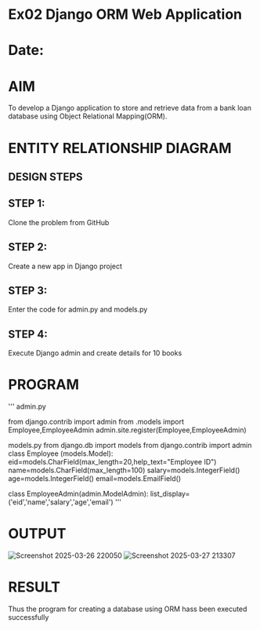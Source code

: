 # Ex02 Django ORM Web Application
# Date:
# AIM
To develop a Django application to store and retrieve data from a bank loan database using Object Relational Mapping(ORM).

# ENTITY RELATIONSHIP DIAGRAM
## DESIGN STEPS
## STEP 1:
Clone the problem from GitHub

## STEP 2:
Create a new app in Django project

## STEP 3:
Enter the code for admin.py and models.py

## STEP 4:
Execute Django admin and create details for 10 books

# PROGRAM
'''
admin.py

from django.contrib import admin
from .models import Employee,EmployeeAdmin
admin.site.register(Employee,EmployeeAdmin)

models.py
from django.db import models
from django.contrib import admin
class Employee (models.Model):
    eid=models.CharField(max_length=20,help_text="Employee ID")
    name=models.CharField(max_length=100)
    salary=models.IntegerField()
    age=models.IntegerField()
    email=models.EmailField()

class EmployeeAdmin(admin.ModelAdmin):
    list_display=('eid','name','salary','age','email')
'''
# OUTPUT
![Screenshot 2025-03-26 220050](https://github.com/user-attachments/assets/1c329b12-cf1a-4e0d-aa18-2fba98f4f814)
![Screenshot 2025-03-27 213307](https://github.com/user-attachments/assets/19c58ca8-b999-4e29-99b0-ffe7aa6f8787)



# RESULT
Thus the program for creating a database using ORM hass been executed successfully

